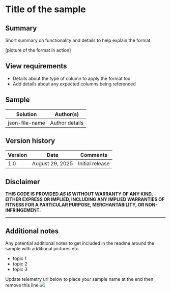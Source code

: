 # Title of the sample

## Summary
Short summary on functionality and details to help explain the format.

[picture of the format in action]

## View requirements
- Details about the type of column to apply the format too
- Add details about any expected columns being referenced

## Sample

Solution|Author(s)
--------|---------
json-file-name | Author details

## Version history

Version|Date|Comments
-------|----|--------
1.0|August 29, 2025|Initial release

## Disclaimer
**THIS CODE IS PROVIDED *AS IS* WITHOUT WARRANTY OF ANY KIND, EITHER EXPRESS OR IMPLIED, INCLUDING ANY IMPLIED WARRANTIES OF FITNESS FOR A PARTICULAR PURPOSE, MERCHANTABILITY, OR NON-INFRINGEMENT.**

---

## Additional notes
Any potential additional notes to get included in the readme around the sample with additional pictures etc.

- topic 1
- topic 2
- topic 3

Update telemetry url below to place your sample name at the end then remove this line
<img src="https://telemetry.sharepointpnp.com/sp-dev-list-formatting/column-samples/readme-template" />